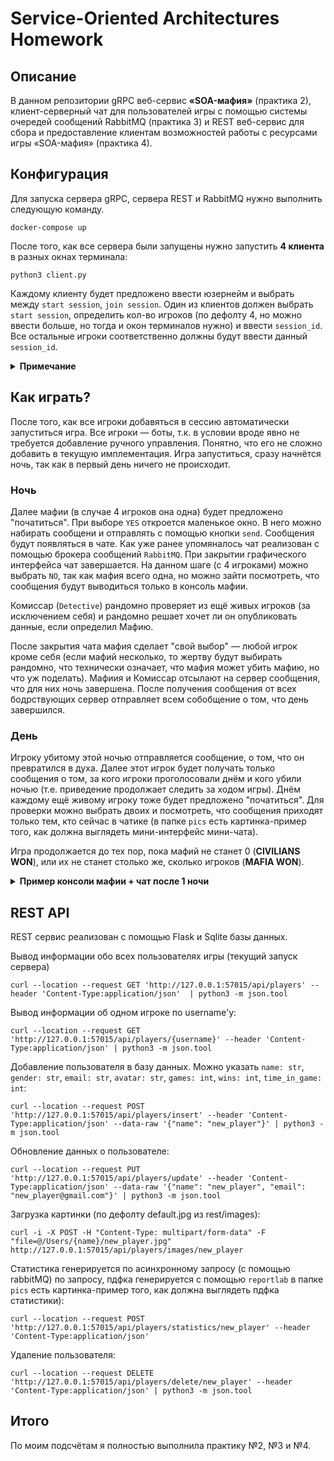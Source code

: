 # Service-Oriented Architectures Homework

## Описание
В данном репозитории gRPC веб-сервис **«SOA-мафия»** (практика 2), клиент-серверный чат для пользователей игры с помощью системы очередей сообщений RabbitMQ (практика 3) и REST веб-сервис для сбора и предоставление клиентам возможностей работы с ресурсами игры «SOA-мафия» (практика 4).

## Конфигурация
Для запуска сервера gRPC, сервера REST и RabbitMQ нужно выполнить следующую команду.
```
docker-compose up
```
После того, как все сервера были запущены нужно запустить **4 клиента** в разных окнах терминала:
```
python3 client.py
```
Каждому клиенту будет предложено ввести юзернейм и выбрать между ```start session```, ```join session```. Один из клиентов должен выбрать ```start session```, определить кол-во игроков (по дефолту 4, но можно ввести больше, но тогда и окон терминалов нужно) и ввести ```session_id```. Все остальные игроки соответственно должны будут ввести данный ```session_id```.

<details>
  <summary><b>Примечание</b></summary>
Возможно потребуется установить локально зависимости для клиентов: <code>grpcio</code>, <code>pika</code>, <code>protobuf</code>, <code>tk</code>.
В целом это можно сделать с помощью <code>pip install -r requirements.txt</code>.
Единственное с чем могут возникнуть сложности это <code>tkinter</code>. <code>Tkinter</code> нужен для минимального графического интерфейса в чате, чтобы можно было сообщения отправлять.
</details>

## Как играть?
После того, как все игроки добавяться в сессию автоматически запуститься игра. Все игроки — боты, т.к. в условии вроде явно не требуется добавление ручного управления. Понятно, что его не сложно добавить в текущую имплементация. Игра запуститься, сразу начнётся ночь, так как в первый день ничего не происходит.

### Ночь
Далее мафии (в случае 4 игроков она одна) будет предложено "початиться". При выборе ```YES``` откроется маленькое окно. В него можно набирать сообщени и отправлять с помощью кнопки ```send```. Сообщения будут появляться в чате. Как уже ранее упомяналось чат реализован с помощью брокера сообщений ```RabbitMQ```. При закрытии графического интерфейса чат завершается. На данном шаге (с 4 игроками) можно выбрать ```NO```, так как мафия всего одна, но можно зайти посмотреть, что сообщения будут выводиться только в консоль мафии.

Комиссар (```Detective```) рандомно проверяет из ещё живых игроков (за исключением себя) и рандомно решает хочет ли он опубликовать данные, если определил Мафию. 

После закрытия чата мафия сделает "свой выбор" — любой игрок кроме себя (если мафий несколько, то жертву будут выбирать рандомно, что технически означает, что мафия может убить мафию, но что уж поделать). Мафиия и Комиссар отсылают на сервер сообщения, что для них ночь завершена. После получения сообщения от всех бодрствующих сервер отправляет всем собобщение о том, что день завершился.

### День
Игроку убитому этой ночью отправляется сообщение, о том, что он превратился в духа. Далее этот игрок будет получать только сообщения о том, за кого игроки проголосовали днём и кого убили ночью (т.е. приведение продолжает следить за ходом игры). Днём каждому ещё живому игроку тоже будет предложено "початиться". Для проверки можно выбрать двоих и посмотреть, что сообщения приходят только тем, кто сейчас в чатике (в папке ```pics``` есть картинка-пример того, как должна выглядеть мини-интерфейс мини-чата).

Игра продолжается до тех пор, пока мафий не станет 0 (**CIVILIANS WON**), или их не станет столько же, сколько игроков (**MAFIA WON**).

<details>
<summary><b>Пример консоли мафии + чат после 1 ночи </b></summary>
  <pre>
    Enter your username: W
    Enter your session id: 1
    --------> You joined session "1". Waiting for players to join.
    --------> Q joined session "1".
    --------> W joined session "1".
    --------> E joined session "1".
    --------> R joined session "1".

    -------------------------------------------------
    All players has joined session "1".

    Let's start the game. Your role: MAFIA.
    -------------------------------------------------

    ------------------------------------------------- NIGHT 1
    ☆ The city goes into the night. ☆
    ☆ You will not see in windows light. ☆

    ✝ Killers have no time for sleep. ✝
    ✝ Tell us, who's the slaughtered sheep? ✝

    Vote for player to be killed. Your options: "Q", "E", "R"
    You voted for "R" murder.
    -------------------------------------------------  NIGHT 1

    ------------------------------------------------- DAY 1
    ☆ The city rises from its slumber. ☆
    ☆ What happened through the night, we wonder. ☆

    "R" was killed last night. They were a DETECTIVE.
    Start listening

    [W] Hi!

    [Q] How are you?

    [W] I had a weird dream...

    [Q] Hm, wanna share?

    [W] Sorry, have to run, bye!


    Vote for player to be eliminated. Your options: "Q", "E", or skip the vote.
    You voted for "Q" elimination.


    "Q" was voted out. They were a CIVILLIAN.
    ALIVE: ['W', 'E']
    GHOSTS: ['R', 'Q']
    ------------------------------------------------- DAY 1


    -------------------------------------------------
    ☆ For now, my friends, the chaos wins. ☆
    ☆ The mafia triumphant kings! ☆
    ☆ MAFIA WON ☆
    -------------------------------------------------
  </pre>
</details>
  
## REST API
REST сервис реализован с помощью Flask и Sqlite базы данных.

Вывод информации обо всех пользователях игры (текущий запуск сервера)
```
curl --location --request GET 'http://127.0.0.1:57015/api/players' --header 'Content-Type:application/json'  | python3 -m json.tool
```
Вывод информации об одном игроке по username'у:
```
curl --location --request GET 'http://127.0.0.1:57015/api/players/{username}' --header 'Content-Type:application/json' | python3 -m json.tool
```
Добавление пользователя в базу данных. Можно указать ```name: str```, ```gender: str```, ```email: str```, ```avatar: str```, ```games: int```, ```wins: int```, ```time_in_game: int```:
```
curl --location --request POST 'http://127.0.0.1:57015/api/players/insert' --header 'Content-Type:application/json' --data-raw '{"name": "new_player"}' | python3 -m json.tool
```
Обновление данных о пользователе:
```
curl --location --request PUT 'http://127.0.0.1:57015/api/players/update' --header 'Content-Type:application/json' --data-raw '{"name": "new_player", "email": "new_player@gmail.com"}' | python3 -m json.tool
```
Загрузка картинки (по дефолту default.jpg из rest/images):
```
curl -i -X POST -H "Content-Type: multipart/form-data" -F "file=@/Users/{name}/new_player.jpg" http://127.0.0.1:57015/api/players/images/new_player
```
Статистика генерируется по асинхронному запросу (с помощью rabbitMQ) по запросу, пдфка генерируется с помощью ```reportlab``` в папке ```pics``` есть картинка-пример того, как должна выглядеть пдфка статистики):
```
curl --location --request POST 'http://127.0.0.1:57015/api/players/statistics/new_player' --header 'Content-Type:application/json'
```
Удаление пользователя:
```
curl --location --request DELETE 'http://127.0.0.1:57015/api/players/delete/new_player' --header 'Content-Type:application/json' | python3 -m json.tool
```
## Итого
По моим подсчётам я полностью выполнила практику №2, №3 и №4.

